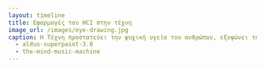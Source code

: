 ```yaml
---
layout: timeline 
title: Εφαρμογές του HCI στην τέχνη
image_url: /images/eye-drawing.jpg
caption: Η Τέχνη προστατεύει την ψυχική υγεία του ανθρώπου, εξυψώνει την πνευματικότητά του και αποτελεί παράλληλα και κομμάτι του πολιτιστικής κληρονομιάς ενός πολιτισμού. Τι συμβαίνει όταν η επιστήμη του HCI αλληλεπιδρά με την τέχνη;
  - aldus-superpaint-3.0
  - the-mind-music-machine
---
```

